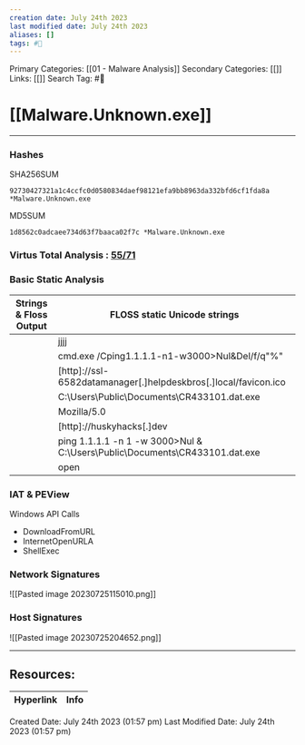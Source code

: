 ```yaml
---
creation date: July 24th 2023
last modified date: July 24th 2023
aliases: []
tags: #📖
---
```


Primary Categories: [[01 - Malware Analysis]] 
Secondary Categories: [[]] 
Links: [[]] 
Search Tag: #📖  

# [[Malware.Unknown.exe]]  

---
### Hashes 

SHA256SUM
```
92730427321a1c4ccfc0d0580834daef98121efa9bb8963da332bfd6cf1fda8a *Malware.Unknown.exe
```
MD5SUM
```
1d8562c0adcaee734d63f7baaca02f7c *Malware.Unknown.exe
```

### Virtus Total Analysis : [55/71](https://www.virustotal.com/gui/file/92730427321a1c4ccfc0d0580834daef98121efa9bb8963da332bfd6cf1fda8a)


### Basic Static Analysis

| Strings & Floss Output | FLOSS static Unicode strings                                               |
| ---------------------- | -------------------------------------------------------------------------- |
|                        | jjjj                                                                       |
|                        | cmd.exe /Cping1.1.1.1-n1-w3000>Nul&Del/f/q"%"                              |
|                        | [http]://ssl-6582datamanager[.]helpdeskbros[.]local/favicon.ico            |
|                        | C:\Users\Public\Documents\CR433101.dat.exe                                 |
|                        | Mozilla/5.0                                                                |
|                        | [http]://huskyhacks[.]dev                                                  |
|                        | ping 1.1.1.1 -n 1 -w 3000>Nul & C:\Users\Public\Documents\CR433101.dat.exe |
|                        | open |

### IAT & PEView

Windows API Calls
- DownloadFromURL
- InternetOpenURLA
- ShellExec

### Network Signatures

![[Pasted image 20230725115010.png]]

### Host Signatures

![[Pasted image 20230725204652.png]]






___

## Resources:

| Hyperlink | Info |
| --------- | ---- |


Created Date: July 24th 2023 (01:57 pm) 
Last Modified Date: July 24th 2023 (01:57 pm)
